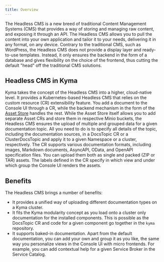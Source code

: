 ```yaml
---
title: Overview
---
```


The Headless CMS is a new breed of traditional Content Management Systems (CMS) that provides a way of storing and managing raw content, and exposing it through an API. The Headless CMS allows you to pull the content into your own application and tailor it to your needs, delivering it in any format, on any device. Contrary to the traditional CMS, such as WordPress, the Headless CMS does not provide a display layer and ready-to-use templates. Instead, it only ensures the backend in the form of a database and gives flexibility on the choice of the frontend, thus cutting the default "head" off the traditional CMS solutions.

## Headless CMS in Kyma

Kyma takes the concept of the Headless CMS into a higher, cloud-native level. It provides a Kubernetes-based Headless CMS that relies on the custom resource (CR) extensibility feature. You add a document to the Console UI through a CR, while the backend mechanism in the form of the [Asset Store](#asset-store-overview) handles the rest. While the Asset Store itself allows you to add separate Asset CRs and store them in respective Minio buckets, the Headless CMS ensures the upload of multiple and grouped data for a given documentation topic. All you need to do is to specify all details of the topic, including the documentation sources, in a DocsTopic CR or a ClusterDocsTopic and apply it to a given Namespace or a cluster, respectively. The CR supports various documentation formats, including images, Markdown documents, AsyncAPI, OData, and OpenAPI specification files. You can upload them both as single and packed (ZIP or TAR) assets. The labels defined in the CR specify in which view and under which group the Console UI renders the assets.

## Benefits

The Headless CMS brings a number of benefits:

- It provides a unified way of uploading different documentation types on a Kyma cluster.
- It fits the Kyma modularity concept as you load onto a cluster only documentation for the installed components. This is possible as the DocsTopic CR and code for a given component go together in the `kyma` repository.
- It supports baked-in documentation. Apart from the default documentation, you can add your own and group it as you like, the same way you personalize views in the Console UI with micro frontends. For example, you can add contextual help for a given Service Broker in the Service Catalog.
